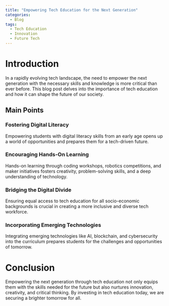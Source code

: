 ```yaml
---
title: "Empowering Tech Education for the Next Generation"
categories:
  - Blog
tags:
  - Tech Education
  - Innovation
  - Future Tech
---
```


# Introduction
In a rapidly evolving tech landscape, the need to empower the next generation with the necessary skills and knowledge is more critical than ever before. This blog post delves into the importance of tech education and how it can shape the future of our society.

## Main Points
### Fostering Digital Literacy
Empowering students with digital literacy skills from an early age opens up a world of opportunities and prepares them for a tech-driven future.

### Encouraging Hands-On Learning
Hands-on learning through coding workshops, robotics competitions, and maker initiatives fosters creativity, problem-solving skills, and a deep understanding of technology.

### Bridging the Digital Divide
Ensuring equal access to tech education for all socio-economic backgrounds is crucial in creating a more inclusive and diverse tech workforce.

### Incorporating Emerging Technologies
Integrating emerging technologies like AI, blockchain, and cybersecurity into the curriculum prepares students for the challenges and opportunities of tomorrow.

# Conclusion
Empowering the next generation through tech education not only equips them with the skills needed for the future but also nurtures innovation, creativity, and critical thinking. By investing in tech education today, we are securing a brighter tomorrow for all.